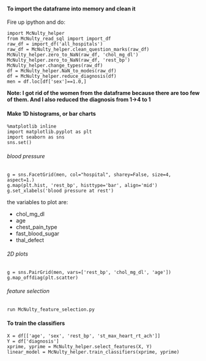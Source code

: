 #### To import the dataframe into memory and clean it
Fire up ipython and do:

    import McNulty_helper
    from McNulty_read_sql import import_df
    raw_df = import_df('all_hospitals')
    raw_df = McNulty_helper.clean_question_marks(raw_df)
    McNulty_helper.zero_to_NaN(raw_df, 'chol_mg_dl')
    McNulty_helper.zero_to_NaN(raw_df, 'rest_bp')
    McNulty_helper.change_types(raw_df)
    df = McNulty_helper.NaN_to_modes(raw_df)
    df = McNulty_helper.reduce_diagnosis(df)
    men = df.loc[df['sex']==1.0,]
**Note: I got rid of the women from the dataframe because there are too few of them. And I also reduced the diagnosis from 1->4 to 1**

#### Make 1D histograms, or bar charts
    %matplotlib inline
    import matplotlib.pyplot as plt
    import seaborn as sns
    sns.set()

###### blood pressure
    g = sns.FacetGrid(men, col="hospital", sharey=False, size=4, aspect=1.)
    g.map(plt.hist, 'rest_bp', histtype='bar', align='mid')
    g.set_xlabels('blood pressure at rest')
the variables to plot are:
* chol\_mg\_dl
* age
* chest_pain_type
* fast_blood_sugar
* thal_defect

###### 2D plots
    g = sns.PairGrid(men, vars=['rest_bp', 'chol_mg_dl', 'age'])
    g.map_offdiag(plt.scatter)

###### feature selection
    run McNulty_feature_selection.py

#### To train the classifiers

    X = df[['age', 'sex', 'rest_bp', 'st_max_heart_rt_ach']]
    Y = df['diagnosis']
    xprime, yprime = McNulty_helper.select_features(X, Y)
    linear_model = McNulty_helper.train_classifiers(xprime, yprime)

